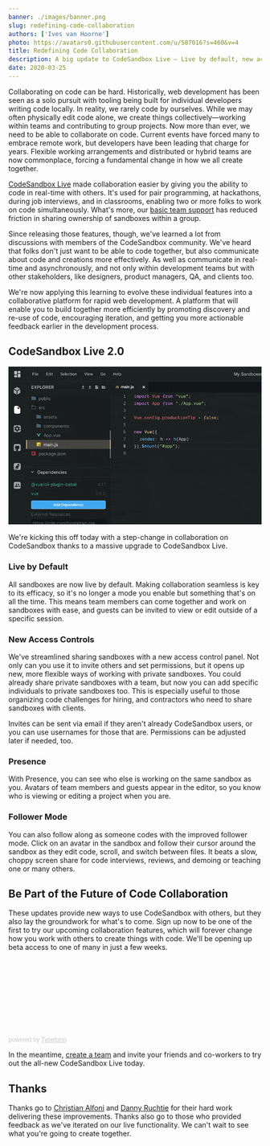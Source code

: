 ```yaml
---
banner: ./images/banner.png
slug: redefining-code-collaboration
authors: ['Ives van Hoorne']
photo: https://avatars0.githubusercontent.com/u/587016?s=460&v=4
title: Redefining Code Collaboration
description: A big update to CodeSandbox Live — Live by default, new access controls, presence, and follower mode.
date: 2020-03-25
---
```


Collaborating on code can be hard. Historically, web development has been seen as a solo pursuit with tooling being built for individual developers writing code locally. In reality, we rarely code by ourselves. While we may often physically edit code alone, we create things collectively—working within teams and contributing to group projects. Now more than ever, we need to be able to collaborate on code. Current events have forced many to embrace remote work, but developers have been leading that charge for years. Flexible working arrangements and distributed or hybrid teams are now commonplace, forcing a fundamental change in how we all create together.

[CodeSandbox Live](https://codesandbox.io/post/introducing-codesandbox-live-real-time-code-collaboration-in-the-browser) made collaboration easier by giving you the ability to code in real-time with others. It's used for pair programming, at hackathons, during job interviews, and in classrooms, enabling two or more folks to work on code simultaneously. What's more, our [basic team support](https://codesandbox.io/dashboard/teams/new) has reduced friction in sharing ownership of sandboxes within a group.

Since releasing those features, though, we've learned a lot from discussions with members of the CodeSandbox community. We've heard that folks don't just want to be able to code together, but also communicate about code and creations more effectively. As well as communicate in real-time and asynchronously, and not only within development teams but with other stakeholders, like designers, product managers, QA, and clients too.

We're now applying this learning to evolve these individual features into a collaborative platform for rapid web development. A platform that will enable you to build together more efficiently by promoting discovery and re-use of code, encouraging iteration, and getting you more actionable feedback earlier in the development process.

## CodeSandbox Live 2.0

![Follower mode](./images/0.gif)

We're kicking this off today with a step-change in collaboration on CodeSandbox thanks to a massive upgrade to CodeSandbox Live. 

### Live by Default
All sandboxes are now live by default. Making collaboration seamless is key to its efficacy, so it's no longer a mode you enable but something that's on all the time. This means team members can come together and work on sandboxes with ease, and guests can be invited to view or edit outside of a specific session.

### New Access Controls
We've streamlined sharing sandboxes with a new access control panel. Not only can you use it to invite others and set permissions, but it opens up new, more flexible ways of working with private sandboxes. You could already share private sandboxes with a team, but now you can add specific individuals to private sandboxes too. This is especially useful to those organizing code challenges for hiring, and contractors who need to share sandboxes with clients.

Invites can be sent via email if they aren't already CodeSandbox users, or you can use usernames for those that are. Permissions can be adjusted later if needed, too.

### Presence
With Presence, you can see who else is working on the same sandbox as you. Avatars of team members and guests appear in the editor, so you know who is viewing or editing a project when you are.

### Follower Mode
You can also follow along as someone codes with the improved follower mode. Click on an avatar in the sandbox and follow their cursor around the sandbox as they edit code, scroll, and switch between files. It beats a slow, choppy screen share for code interviews, reviews, and demoing or teaching one or many others.

## Be Part of the Future of Code Collaboration
These updates provide new ways to use CodeSandbox with others, but they also lay the groundwork for what's to come. Sign up now to be one of the first to try our upcoming collaboration features, which will forever change how you work with others to create things with code. We'll be opening up beta access to one of many in just a few weeks.

<div class="typeform-widget" data-url="https://codesandbox.typeform.com/to/ktD2rd" style="width: 100%; height: 150px;"></div> <script> (function() { var qs,js,q,s,d=document, gi=d.getElementById, ce=d.createElement, gt=d.getElementsByTagName, id="typef_orm", b="https://embed.typeform.com/"; if(!gi.call(d,id)) { js=ce.call(d,"script"); js.id=id; js.src=b+"embed.js"; q=gt.call(d,"script")[0]; q.parentNode.insertBefore(js,q) } })() </script> <div style="font-family: Sans-Serif;font-size: 12px;color: #999;opacity: 0.5; padding-top: 5px;"> powered by <a href="https://admin.typeform.com/signup?utm_campaign=ktD2rd&utm_source=typeform.com-01DH8PS45JWZKYBJ6B37YX56NZ-pro&utm_medium=typeform&utm_content=typeform-embedded-poweredbytypeform&utm_term=EN" style="color: #999" target="_blank">Typeform</a> </div>

In the meantime, [create a team](https://codesandbox.io/dashboard/teams/new) and invite your friends and co-workers to try out the all-new CodeSandbox Live today.

## Thanks
Thanks go to [Christian Alfoni](https://twitter.com/christianalfoni) and
[Danny Ruchtie](https://twitter.com/druchtie) for their hard work delivering these improvements. Thanks also go to those who provided feedback as we've iterated on our live functionality. We can't wait to see what you're going to create together.
